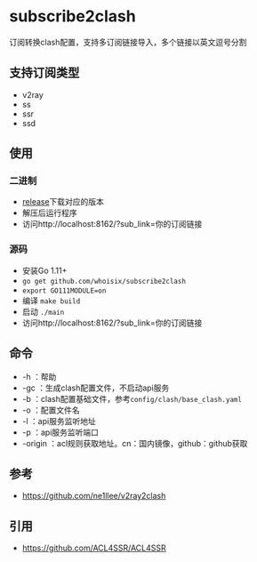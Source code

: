 # subscribe2clash

订阅转换clash配置，支持多订阅链接导入，多个链接以英文逗号分割

## 支持订阅类型

- v2ray
- ss
- ssr
- ssd

## 使用

### 二进制

- [release](https://github.com/whoisix/subscribe2clash/releases)下载对应的版本
- 解压后运行程序
- 访问http://localhost:8162/?sub_link=你的订阅链接

### 源码

- 安装Go 1.11+
- `go get github.com/whoisix/subscribe2clash`
- `export GO111MODULE=on`
- 编译 `make build`
- 启动 `./main`
- 访问http://localhost:8162/?sub_link=你的订阅链接

## 命令

- -h ：帮助
- -gc ：生成clash配置文件，不启动api服务
- -b ：clash配置基础文件，参考`config/clash/base_clash.yaml`
- -o ：配置文件名
- -l ：api服务监听地址
- -p ：api服务监听端口
- -origin ：acl规则获取地址。cn：国内镜像，github：github获取

## 参考

- https://github.com/ne1llee/v2ray2clash

## 引用

- https://github.com/ACL4SSR/ACL4SSR

